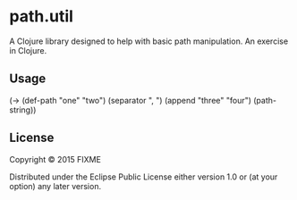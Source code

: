 # path.util

A Clojure library designed to help with basic path manipulation. An exercise in Clojure.

## Usage

  (-> (def-path "one" "two")
      (separator ", ")
      (append "three" "four")
      (path-string))

## License

Copyright © 2015 FIXME

Distributed under the Eclipse Public License either version 1.0 or (at
your option) any later version.
